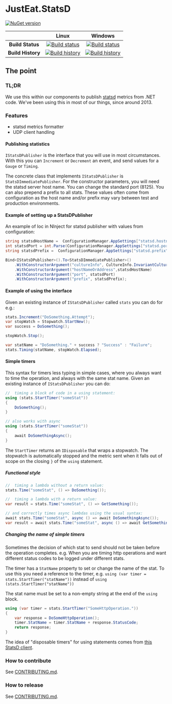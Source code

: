# JustEat.StatsD

[![NuGet version](https://buildstats.info/nuget/JustEat.StatsD?includePreReleases=false)](http://www.nuget.org/packages/JustEat.StatsD)

| | Linux | Windows |
|:-:|:-:|:-:|
| **Build Status** | [![Build status](https://img.shields.io/travis/justeat/JustEat.StatsD/master.svg)](https://travis-ci.org/justeat/JustEat.StatsD) | [![Build status](https://img.shields.io/appveyor/ci/justeattech/justeat-statsd/master.svg)](https://ci.appveyor.com/project/justeattech/justeat-statsd) |
| **Build History** | [![Build history](https://buildstats.info/travisci/chart/justeat/JustEat.StatsD?branch=master&includeBuildsFromPullRequest=false)](https://travis-ci.org/justeat/JustEat.StatsD) |  [![Build history](https://buildstats.info/appveyor/chart/justeattech/justeat-statsd?branch=master&includeBuildsFromPullRequest=false)](https://ci.appveyor.com/project/justeattech/justeat-statsd) |

## The point

### TL;DR

We use this within our components to publish [statsd](http://github.com/etsy/statsd) metrics from .NET code. We've been using this in most of our things, since around 2013.

### Features

* statsd metrics formatter
* UDP client handling

#### Publishing statistics

`IStatsDPublisher` is the interface that you will use in most circumstances. With this you can `Increment` or `Decrement` an event, and send values for a `Gauge` or `Timing`.

The concrete class that implements `IStatsDPublisher` is `StatsDImmediatePublisher`. For the constructor parameters, you will need the statsd server host name. You can change the standard port (8125). You can also prepend a prefix to all stats. These values often come from configuration as the host name and/or prefix may vary between test and production environments.

#### Example of setting up a StatsDPublisher

An example of Ioc in NInject for statsd publisher with values from configuration:
```csharp
string statsdHostName =  ConfigurationManager.AppSettings["statsd.hostname"];
int statsdPort = int.Parse(ConfigurationManager.AppSettings["statsd.port"]);
string statsdPrefix =  ConfigurationManager.AppSettings["statsd.prefix"];

Bind<IStatsDPublisher>().To<StatsDImmediatePublisher>()
    .WithConstructorArgument("cultureInfo", CultureInfo.InvariantCulture)
    .WithConstructorArgument("hostNameOrAddress",statsdHostName)
    .WithConstructorArgument("port", statsdPort)
    .WithConstructorArgument("prefix", statsdPrefix);
```

#### Example of using the interface

Given an existing instance of `IStatsDPublisher` called `stats` you can do for e.g.:

```csharp
stats.Increment("DoSomething.Attempt");
var stopWatch = Stopwatch.StartNew();
var success = DoSomething();

stopWatch.Stop();

var statName = "DoSomething." + success ? "Success" : "Failure";
stats.Timing(statName, stopWatch.Elapsed);
```

#### Simple timers

This syntax for timers less typing in simple cases, where you always want to time the operation, and always with the same stat name. Given an existing instance of `IStatsDPublisher` you can do:

```csharp
//  timing a block of code in a using statement:
using (stats.StartTimer("someStat"))
{
    DoSomething();
}

// also works with async
using (stats.StartTimer("someStat"))
{
    await DoSomethingAsync();
}
```

The `StartTimer` returns an `IDisposable` that wraps a stopwatch. The stopwatch is automatically stopped and the metric sent when it falls out of scope on the closing `}` of the `using` statement.

##### Functional style

```csharp
//  timing a lambda without a return value:
stats.Time("someStat", () => DoSomething());

//  timing a lambda with a return value:
var result = stats.Time("someStat", () => GetSomething());

// and correctly times async lambdas using the usual syntax:
await stats.Time("someStat", async () => await DoSomethingAsync());
var result = await stats.Time("someStat", async () => await GetSomethingAsync());
```

##### Changing the name of simple timers

Sometimes the decision of which stat to send should not be taken before the operation completes. e.g. When you are timing http operations and want different status codes to be logged under different stats.

The timer has a `StatName` property to set or change the name of the stat. To use this you need a reference to the timer, e.g. `using (var timer = stats.StartTimer("statName"))` instead of `using (stats.StartTimer("statName"))`

The stat name must be set to a non-empty string at the end of the `using` block.

```csharp
using (var timer = stats.StartTimer("SomeHttpOperation."))
{
    var response = DoSomeHttpOperation();
    timer.StatName = timer.StatName + response.StatusCode;
    return response;
}
```

The idea of "disposable timers" for using statements comes from [this StatsD client](https://github.com/Pereingo/statsd-csharp-client).

### How to contribute

See [CONTRIBUTING.md](CONTRIBUTING.md).

### How to release
See [CONTRIBUTING.md](CONTRIBUTING.md).
